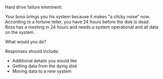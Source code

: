 Hard drive failure emminent:

Your boss brings you his system because it makes "a clicky noise" now.
According to a fortune teller, you have 24 hours before the disk is dead.
Boss has a meeting in 24 hours and needs a system operational and all data on the system.

What would you do?

Responses should include:
- Additional details you would like
- Getting data from the dying disk
- Moving data to a new system
